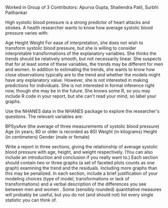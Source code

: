 Worked in Group of 3
Contributors:
Apurva Gupta, Shailendra Patil, Surbhi Paithankar

High systolic blood pressure is a strong predictor of heart attacks and strokes. A health
researcher wants to know how average systolic blood pressure varies with:

Age
Height
Weight
For ease of interpretation, she does not wish to transform systolic blood pressure, but
she is willing to consider interpretable transformations of the explanatory variables.
She thinks the trends should be relatively smooth, but not necessarily linear. She
suspects that for at least some of these variables, the trends may be different for men
and women. In addition to estimating the trends, she wants to know how close observations
typically are to the trend and whether the models might have any explanatory value.
However, she is not interested in making predictions for individuals. She is not
interested in formal inference right now, though she may be in the future. She knows some
R, so you may include R code in your report, but she can't read your mind, so label your
 graphs.

Use the NHANES data in the NHANES package to explore the researcher's questions. The
relevant variables are:

BPSysAve (the average of three measurements of systolic blood pressure)
Age (in years; 80 or older is recorded as 80)
Weight (in kilograms)
Height (in centimeters)
Gender (male or female)

Write a report in three sections, giving the relationship of average systolic blood
pressure with age, height, and weight respectively. (You can also include an introduction
and conclusion if you really want to.) Each section should contain two or three graphs
(a set of faceted plots counts as one graph) examining the trend and the residuals.
Including more graphs than this may be penalized. In each section, include a brief
justification of your modeling choices (type of model, transformations or lack of
transformations) and a verbal description of the differences you see between men and women
. Some (sensibly rounded) quantitative measures will probably be useful, but you do
 not (and should not) list every single statistic you can think of.
